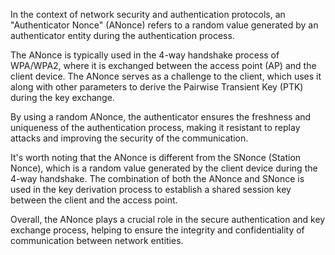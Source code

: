 In the context of network security and authentication protocols, an "Authenticator Nonce" (ANonce) refers to a random value generated by an authenticator entity during the authentication process.

The ANonce is typically used in the 4-way handshake process of WPA/WPA2, where it is exchanged between the access point (AP) and the client device. The ANonce serves as a challenge to the client, which uses it along with other parameters to derive the Pairwise Transient Key (PTK) during the key exchange.

By using a random ANonce, the authenticator ensures the freshness and uniqueness of the authentication process, making it resistant to replay attacks and improving the security of the communication.

It's worth noting that the ANonce is different from the SNonce (Station Nonce), which is a random value generated by the client device during the 4-way handshake. The combination of both the ANonce and SNonce is used in the key derivation process to establish a shared session key between the client and the access point.

Overall, the ANonce plays a crucial role in the secure authentication and key exchange process, helping to ensure the integrity and confidentiality of communication between network entities.